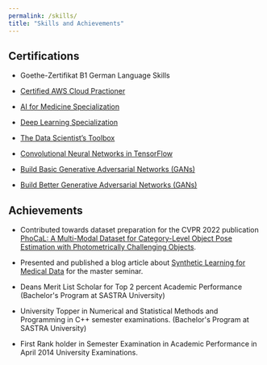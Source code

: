 ```yaml
---
permalink: /skills/
title: "Skills and Achievements"
---
```


## Certifications

+ Goethe-Zertifikat B1 German Language Skills

+ [Certified AWS Cloud Practioner](https://www.credly.com/badges/b145d826-989e-4fba-8414-57c45f74425a/public_url)

+ [AI for Medicine Specialization](https://www.coursera.org/account/accomplishments/specialization/certificate/HBWCP22RT5SY)

+ [Deep Learning Specialization](https://www.coursera.org/account/accomplishments/specialization/PCW8UKZTWTN9)

+ [The Data Scientist’s Toolbox](https://www.coursera.org/account/accomplishments/certificate/4G8QTKKMPJPP)

+ [Convolutional Neural Networks in TensorFlow](https://www.coursera.org/account/accomplishments/certificate/LA38JTWGTELP)

+ [Build Basic Generative Adversarial Networks (GANs)](https://www.coursera.org/account/accomplishments/certificate/VFFBGY3PD67R)

+ [Build Better Generative Adversarial Networks (GANs)](https://www.coursera.org/account/accomplishments/certificate/EGQ2RQS8LSUK)

## Achievements


+ Contributed towards dataset preparation for the CVPR 2022 publication [PhoCaL: A Multi-Modal Dataset for
Category-Level Object Pose Estimation with Photometrically Challenging Objects](https://arxiv.org/abs/2205.08811).

+ Presented and published a blog article about [Synthetic Learning for Medical Data](https://wiki.tum.de/display/dlma/Synthetic+Learning%3A+Learn+From+Distributed+Asynchronized+Discriminator+GAN+Without+Sharing+Medical+Image+Data) for the master seminar.

+ Deans Merit List Scholar for Top 2 percent Academic Performance (Bachelor's Program at SASTRA University)

+ University Topper in Numerical and Statistical Methods and Programming in C++ semester examinations. (Bachelor's Program at SASTRA University)

+ First Rank holder in Semester Examination in Academic Performance in April 2014 University Examinations.



